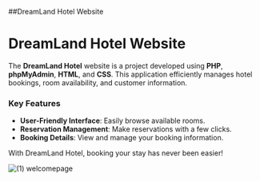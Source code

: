 ##DreamLand Hotel Website

# DreamLand Hotel Website

The **DreamLand Hotel** website is a project developed using **PHP**, **phpMyAdmin**, **HTML**, and **CSS**. This application efficiently manages hotel bookings, room availability, and customer information. 

### Key Features
- **User-Friendly Interface**: Easily browse available rooms.
- **Reservation Management**: Make reservations with a few clicks.
- **Booking Details**: View and manage your booking information.

With DreamLand Hotel, booking your stay has never been easier!

![(1) welcomepage](https://github.com/user-attachments/assets/9b4f7197-7716-43ad-8a5f-500f6af36e02)


